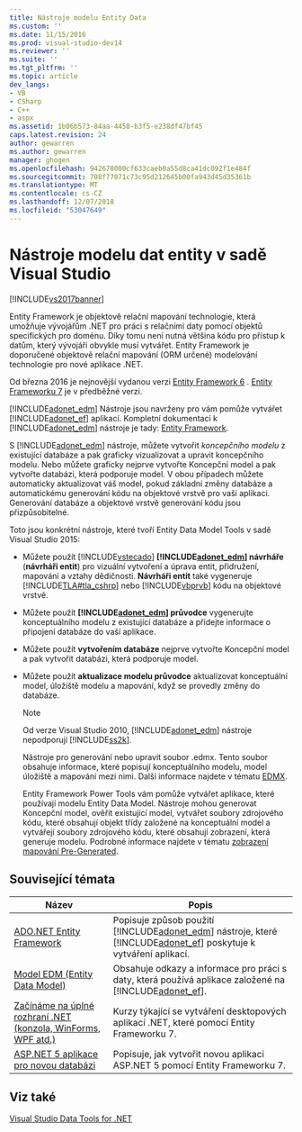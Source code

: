 ```yaml
---
title: Nástroje modelu Entity Data
ms.custom: ''
ms.date: 11/15/2016
ms.prod: visual-studio-dev14
ms.reviewer: ''
ms.suite: ''
ms.tgt_pltfrm: ''
ms.topic: article
dev_langs:
- VB
- CSharp
- C++
- aspx
ms.assetid: 1b06b573-84aa-4458-b3f5-e238df47bf45
caps.latest.revision: 24
author: gewarren
ms.author: gewarren
manager: ghogen
ms.openlocfilehash: 942678000cf633caeb0a55d8ca41dc092f1e484f
ms.sourcegitcommit: 708f77071c73c95d212645b00fa943d45d35361b
ms.translationtype: MT
ms.contentlocale: cs-CZ
ms.lasthandoff: 12/07/2018
ms.locfileid: "53047649"
---
```

# <a name="entity-data-model-tools-in-visual-studio"></a>Nástroje modelu dat entity v sadě Visual Studio
[!INCLUDE[vs2017banner](../includes/vs2017banner.md)]


Entity Framework je objektově relační mapování technologie, která umožňuje vývojářům .NET pro práci s relačními daty pomocí objektů specifických pro doménu. Díky tomu není nutná většina kódu pro přístup k datům, který vývojáři obvykle musí vytvářet. Entity Framework je doporučené objektově relační mapování (ORM určené) modelování technologie pro nové aplikace .NET.

 Od března 2016 je nejnovější vydanou verzi [Entity Framework 6](https://msdn.microsoft.com/data/ef) . [Entity Frameworku 7](https://docs.efproject.net/en/latest/) je v předběžné verzi.

 [!INCLUDE[adonet_edm](../includes/adonet-edm-md.md)] Nástroje jsou navrženy pro vám pomůže vytvářet [!INCLUDE[adonet_ef](../includes/adonet-ef-md.md)] aplikací. Kompletní dokumentaci k [!INCLUDE[adonet_edm](../includes/adonet-edm-md.md)] nástroje je tady: [Entity Framework](https://msdn.microsoft.com/data/jj590134).

 S [!INCLUDE[adonet_edm](../includes/adonet-edm-md.md)] nástroje, můžete vytvořit *koncepčního modelu* z existující databáze a pak graficky vizualizovat a upravit koncepčního modelu. Nebo můžete graficky nejprve vytvořte Koncepční model a pak vytvořte databázi, která podporuje model. V obou případech můžete automaticky aktualizovat váš model, pokud základní změny databáze a automatickému generování kódu na objektové vrstvě pro vaši aplikaci. Generování databáze a objektové vrstvě generování kódu jsou přizpůsobitelné.

 Toto jsou konkrétní nástroje, které tvoří Entity Data Model Tools v sadě Visual Studio 2015:

- Můžete použít [!INCLUDE[vstecado](../includes/vstecado-md.md)]  **[!INCLUDE[adonet_edm](../includes/adonet-edm-md.md)] návrháře** (**návrháři entit**) pro vizuální vytvoření a úprava entit, přidružení, mapování a vztahy dědičnosti. **Návrháři entit** také vygeneruje [!INCLUDE[TLA#tla_cshrp](../includes/tlasharptla-cshrp-md.md)] nebo [!INCLUDE[vbprvb](../includes/vbprvb-md.md)] kódu na objektové vrstvě.

- Můžete použít  **[!INCLUDE[adonet_edm](../includes/adonet-edm-md.md)] průvodce** vygenerujte konceptuálního modelu z existující databáze a přidejte informace o připojení databáze do vaší aplikace.

- Můžete použít **vytvořením databáze** nejprve vytvořte Koncepční model a pak vytvořit databázi, která podporuje model.

- Můžete použít **aktualizace modelu průvodce** aktualizovat konceptuální model, úložiště modelu a mapování, když se provedly změny do databáze.

  > [!NOTE]
  >  Od verze Visual Studio 2010, [!INCLUDE[adonet_edm](../includes/adonet-edm-md.md)] nástroje nepodporují [!INCLUDE[ss2k](../includes/ss2k-md.md)].

  Nástroje pro generování nebo upravit soubor .edmx. Tento soubor obsahuje informace, které popisují konceptuálního modelu, model úložiště a mapování mezi nimi. Další informace najdete v tématu [EDMX](https://msdn.microsoft.com/data/jj650889.aspx).

  Entity Framework Power Tools vám pomůže vytvářet aplikace, které používají modelu Entity Data Model. Nástroje mohou generovat Koncepční model, ověřit existující model, vytvářet soubory zdrojového kódu, které obsahují objekt třídy založené na konceptuální model a vytvářejí soubory zdrojového kódu, které obsahují zobrazení, která generuje modelu. Podrobné informace najdete v tématu [zobrazení mapování Pre-Generated](https://msdn.microsoft.com/data/dn469601.aspx).

## <a name="related-topics"></a>Související témata

|Název|Popis|
|-----------|-----------------|
|[ADO.NET Entity Framework](http://msdn.microsoft.com/library/a437041f-6899-4ae7-96ce-aabf528d7205)|Popisuje způsob použití [!INCLUDE[adonet_edm](../includes/adonet-edm-md.md)] nástroje, které [!INCLUDE[adonet_ef](../includes/adonet-ef-md.md)] poskytuje k vytváření aplikací.|
|[Model EDM (Entity Data Model)](http://msdn.microsoft.com/library/2dda3d5b-4582-4ba0-a91d-fcd7a1498137)|Obsahuje odkazy a informace pro práci s daty, která používá aplikace založené na [!INCLUDE[adonet_ef](../includes/adonet-ef-md.md)].|
|[Začínáme na úplné rozhraní .NET (konzola, WinForms, WPF atd.)](https://docs.efproject.net/en/latest/platforms/full-dotnet/getting-started.html)|Kurzy týkající se vytváření desktopových aplikací .NET, které pomocí Entity Frameworku 7.|
|[ASP.NET 5 aplikace pro novou databázi](https://docs.efproject.net/en/latest/platforms/aspnetcore/new-db.html)|Popisuje, jak vytvořit novou aplikaci ASP.NET 5 pomocí Entity Frameworku 7.|

## <a name="see-also"></a>Viz také
 [Visual Studio Data Tools for .NET](../data-tools/visual-studio-data-tools-for-dotnet.md)

